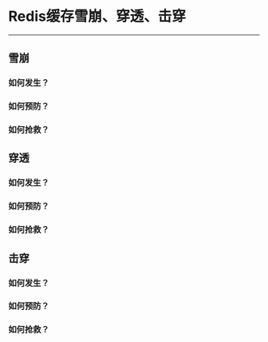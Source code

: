 # Redis缓存雪崩、穿透、击穿

---

## 雪崩



### 如何发生？



### 如何预防？



### 如何抢救？





## 穿透



### 如何发生？



### 如何预防？



### 如何抢救？





## 击穿



### 如何发生？



### 如何预防？



### 如何抢救？



